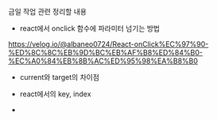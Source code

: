 금일 작업 관련 정리할 내용

- react에서 onclick 함수에 파라미터 넘기는 방법

https://velog.io/@albaneo0724/React-onClick%EC%97%90-%ED%8C%8C%EB%9D%BC%EB%AF%B8%ED%84%B0-%EC%A0%84%EB%8B%AC%ED%95%98%EA%B8%B0

- current와 target의 차이점


- react에서의 key, index

- 